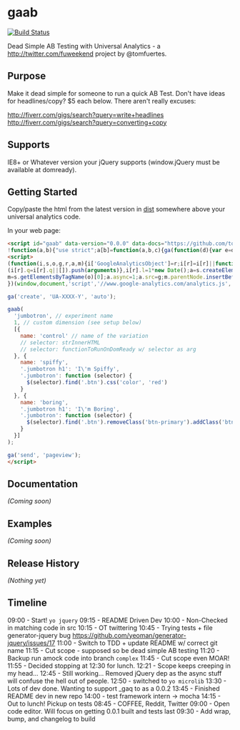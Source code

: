 # gaab

[![Build Status](https://secure.travis-ci.org/tomfuertes/gaab.png?branch=master)](http://travis-ci.org/tomfuertes/gaab)

Dead Simple AB Testing with Universal Analytics - a http://twitter.com/fuweekend project by @tomfuertes.

## Purpose

Make it dead simple for someone to run a quick AB Test. Don't have ideas for headlines/copy? $5 each below. There aren't really excuses:

http://fiverr.com/gigs/search?query=write+headlines
http://fiverr.com/gigs/search?query=converting+copy

## Supports

IE8+ or Whatever version your jQuery supports (window.jQuery must be available at domready).

## Getting Started

Copy/paste the html from the latest version in [dist](./dist/) somewhere above your universal analytics code.

In your web page:

```html
<script id="gaab" data-version="0.0.0" data-docs="https://github.com/tomfuertes/gaab">
!function(a,b){"use strict";a[b]=function(a,b,c){ga(function(d){var e=d.get("clientId"),f=parseFloat(e,10)%100/100,g=c[Math.floor(f*c.length)];ga("set","dimension"+b,g[a]);for(var h in g)if(g.hasOwnProperty(h)&&"name"!==h){var i=g[h];"function"==typeof i?i(h):"undefined"!=typeof jQuery?jQuery(h).html(i):document.querySelectorAll(h).innerHTML=i}})}}(window,"gaab");</script>
<script>
(function(i,s,o,g,r,a,m){i['GoogleAnalyticsObject']=r;i[r]=i[r]||function(){
(i[r].q=i[r].q||[]).push(arguments)},i[r].l=1*new Date();a=s.createElement(o),
m=s.getElementsByTagName(o)[0];a.async=1;a.src=g;m.parentNode.insertBefore(a,m)
})(window,document,'script','//www.google-analytics.com/analytics.js','ga');

ga('create', 'UA-XXXX-Y', 'auto');

gaab(
  'jumbotron', // experiment name
  1, // custom dimension (see setup below)
  [{
    name: 'control' // name of the variation
    // selector: strInnerHTML
    // selector: functionToRunOnDomReady w/ selector as arg
  }, {
    name: 'spiffy',
    '.jumbotron h1': 'I\'m Spiffy',
    '.jumbotron': function (selector) {
      $(selector).find('.btn').css('color', 'red')
    }
  }, {
    name: 'boring',
    '.jumbotron h1': 'I\'m Boring',
    '.jumbotron': function (selector) {
      $(selector).find('.btn').removeClass('btn-primary').addClass('btn-default');
    }
  }]
);

ga('send', 'pageview');
</script>
```

## Documentation
_(Coming soon)_

## Examples
_(Coming soon)_

## Release History
_(Nothing yet)_

## Timeline
09:00 - Start! `yo jquery`
09:15 - README Driven Dev
10:00 - Non-Checked in matching code in src
10:15 - OT twittering
10:45 - Trying tests + file generator-jquery bug https://github.com/yeoman/generator-jquery/issues/17
11:00 - Switch to TDD + update README w/ correct git name
11:15 - Cut scope - supposed so be dead simple AB testing
11:20 - Backup run amock code into branch `complex`
11:45 - Cut scope even MOAR!
11:55 - Decided stopping at 12:30 for lunch.
12:21 - Scope keeps creeping in my head...
12:45 - Still working... Removed jQuery dep as the async stuff will confuse the hell out of people.
12:50 - switched to `yo microlib`
13:30 - Lots of dev done. Wanting to support _gaq to as a 0.0.2
13:45 - Finished README dev in new repo
14:00 - test framework intern -> mocha
14:15 - Out to lunch! Pickup on tests
08:45 - COFFEE, Reddit, Twitter
09:00 - Open code editor. Will focus on getting 0.0.1 built and tests last
09:30 - Add wrap, bump, and changelog to build
